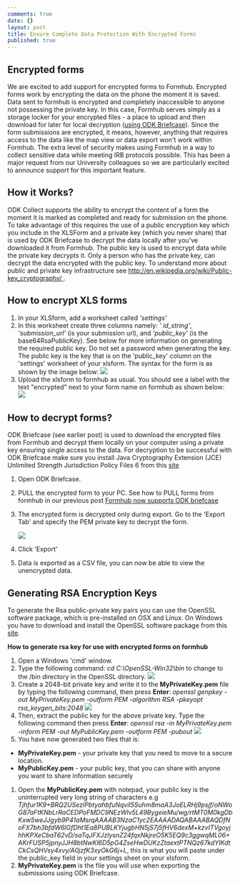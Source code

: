 ```yaml
---
comments: true
date: {}
layout: post
title: Ensure Complete Data Protection With Encrypted Forms
published: true
---
```


## Encrypted forms

We are excited to add support for encrypted forms to Formhub.  Encrypted forms work by encrypting the data on the phone the moment it is saved.  Data sent to formhub is encrypted and completely inaccessible to anyone not possessing the private key.  In this case,  Formhub serves simply as a storage locker for your encrypted files - a place to upload and then download for later for local decryption ([using ODK Briefcase](http://blog.formhub.org/2013/06/27/formhub-supports-odk-briefcase/)).   Since the form submissions are encrypted, it means, however, anything that requires access to the data like the map view or data export won't work within Formhub.  The extra level of security makes using Formhub in a way to collect sensitive data while meeting IRB protocols possible.  This has been a major request from our University colleagues so we are particularly excited to announce support for this important feature.

## How it Works?

ODK Collect supports the ability to encrypt the content of a form the moment it is marked as completed and ready for submission on the phone.  To take advantage of this requires the use of a public encryption key which you include in the XLSForm and a private key (which you never share) that is used by ODK Briefcase to decrypt the data locally after you've downloaded it from Formhub.  The public key is used to encrypt data while the private key decrypts it. Only a person who has the private key, can decrypt the data encrypted with the public key.  To understand more about public and private key infrastructure see [http://en.wikipedia.org/wiki/Public-key_cryptography/ ](http://en.wikipedia.org/wiki/Public-key_cryptography/ ).

## How to encrypt XLS forms

1. In your XLSform, add a worksheet called *'settings'*
1. In this worksheet create three columns namely: *' id_string'*, 
   *'submission_url'*  (is your submission url),  and *'public_key'*  (is the 
   base64RsaPublicKey). See below for more information on generating the required public key. Do not set a password when generating the key. The public key is the key that is on the 'public_key' column on the 'settings' worksheet of your xlsform. The syntax for the form is as shown by the image below:
![](http://farm6.staticflickr.com/5449/9236043481_06a3e98257_o.png)
1. Upload the xlsform to formhub as usual. You should see a label with the text
  "encrypted" next to your form name on formhub as shown below:
  ![](http://farm6.staticflickr.com/5462/9302350574_d323840bef_o.png)
  
  
<!--more-->


## How to decrypt forms?

ODK Briefcase (see earlier post) is used to download the encrypted files from Formhub and decrypt them locally on your computer using a private key ensuring single access to the data. For decryption to be successful with ODK Briefcase  make sure you install Java Cryptography Extension (JCE) Unlimited Strength Jurisdiction Policy Files 6 from this [site](http://www.oracle.com/technetwork/java/javase/downloads/index.html)  

1. Open ODK Briefcase.
1. PULL the encrypted form  to your PC. See how to PULL forms from formhub in our
   previous post [Formhub now supports ODK briefcase](http://blog.formhub.org/2013/06/27/formhub-supports-odk-briefcase/)
1. The encrypted form is decrypted only during export. Go to the 'Export Tab' and
   specify the PEM private key to decrypt the form.
   
   ![](http://farm3.staticflickr.com/2883/9238828660_b9353b9e51_o.png)
1. Click 'Export'
1. Data is exported as a CSV file, you can now be able to view the unencrypted
   data.  
   
## Generating RSA Encryption Keys

To generate the Rsa public-private key pairs  you can use the OpenSSL software package, which is pre-installed on OSX and Linux. On Windows you have to download and install the OpenSSL software package from this [site](http://slproweb.com/products/Win32OpenSSL.html).

**How to generate rsa key for use with encrypted forms on formhub**

1. Open a Windows 'cmd' window.
1. Type the following command: _cd C:\OpenSSL-Win32\bin_ to change to the /bin directory in the OpenSSL directory.
![](http://farm8.staticflickr.com/7290/9915295964_70b9ec8114_o.png)
1. Create a 2048-bit private key and write it to the **MyPrivateKey.pem** file by typing the following command, then press **Enter**:
_openssl genpkey -out MyPrivateKey.pem -outform PEM -algorithm RSA -pkeyopt rsa_keygen_bits:2048_
![](http://farm8.staticflickr.com/7309/9915249576_a8994127af_o.png)
1. Then, extract the public key for the above private key. Type the following command then press **Enter**: 
_openssl rsa -in MyPrivateKey.pem -inform PEM -out MyPublicKey.pem -outform PEM -pubout_
![](http://farm8.staticflickr.com/7309/9915249576_a8994127af_o.png)
1. You have now generated two files that is:
  - **MyPrivateKey.pem** - your private key that you need to move to a secure location.
  - **MyPublicKey.pem** - your public key, that you can share with anyone you want to share information securely
1. Open the **MyPublicKey.pem** with notepad, your public key is the uninterrupted very long string of characters e.g _Tjhfur1K9+BRQ2USezIPbtyahbfuNqviI5Suhm8maA3JoELRHj9psjf/oNWoG87aFtKNbLrRaCEDPoFMDC9NEzWlv5L49BygeieMu/wg/rtMT0M0kgDbKxw5weJJgyb9P41aMsrqAAAAB3NzaC1yc2EAAAADAQABAAABAQDfNoFX7bh3bfdW6lGfDht1Ea8PUBLKYjugbHN5jS7j5fHV6dexM+kzvITVgoyjhhKPXeCbaT62vD/saTqJFXJzlysnZ24fqxNkjreO5K5EQ9c3ggwqML06+AKrFUSP5jpnyJJH8btNwKl6D5pG4ZseHwDUKzZtaextPTNQz67kdYIKdtCkCsQHVsy4xvy/A0jzfK3xyOkG6j+L_, this is what you will paste under the public_key field in your settings sheet on your xlsform.
1. **MyPrivateKey.pem** is the file you will use when exporting the submissions using ODK Briefcase.
